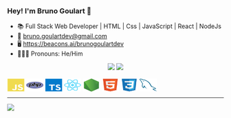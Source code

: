 ### Hey! I'm Bruno Goulart 👋

- 📚 Full Stack Web Developer | HTML | Css | JavaScript | React | NodeJs
- 📩 bruno.goulartdev@gmail.com
- 🖥️ https://beacons.ai/brunogoulartdev
- 🙎🏻‍♀️ Pronouns: He/Him


<div align="center">

  <img height="130em" src="https://github-readme-stats.vercel.app/api?username=GoulartBruno&show_icons=true&theme=radical&include_all_commits=true&count_private=true"/>
  <img height="130em" src="https://github-readme-stats.vercel.app/api/top-langs/?username=GoulartBruno&layout=compact&langs_count=7&theme=radical"/>


</div>
<div style="display: inline_block"><br>
  <img align="center" alt="Bruno-Js" height="30" width="40" src="https://raw.githubusercontent.com/devicons/devicon/master/icons/javascript/javascript-plain.svg">
  <img align="center" alt="Bruno-PHP" height="30" width="40" src="https://raw.githubusercontent.com/devicons/devicon/master/icons/php/php-original.svg">
  <img align="center" alt="Bruno-Ts" height="30" width="40" src="https://raw.githubusercontent.com/devicons/devicon/master/icons/typescript/typescript-plain.svg">
  <img align="center" alt="Bruno-React" height="30" width="40" src="https://raw.githubusercontent.com/devicons/devicon/master/icons/react/react-original.svg">
  <img align="center" alt="Brun-Nodejs" height="30" width="40" src="https://raw.githubusercontent.com/devicons/devicon/master/icons/nodejs/nodejs-original.svg">
  <img align="center" alt="Bruno-HTML" height="30" width="40" src="https://raw.githubusercontent.com/devicons/devicon/master/icons/html5/html5-original.svg">
  <img align="center" alt="Bruno-CSS" height="30" width="40" src="https://raw.githubusercontent.com/devicons/devicon/master/icons/css3/css3-original.svg">
  <img align="center" alt="Bruno-MySQL" height="30" width="40" src="https://raw.githubusercontent.com/devicons/devicon/master/icons/mysql/mysql-original.svg">

  
</div>
<hr>
<div>
<a href="https://www.linkedin.com/in/goulartbruno/" target="_blank"><img src="https://img.shields.io/badge/-LinkedIn-%230077B5?style=for-the-badge&logo=linkedin&logoColor=white" target="_blank"></a>
  
</div>

##

 
